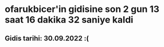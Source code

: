 # ofarukbicer'in gidisine son 2 gun 13 saat 16 dakika 32 saniye kaldi

## Gidis tarihi: 30.09.2022 :(